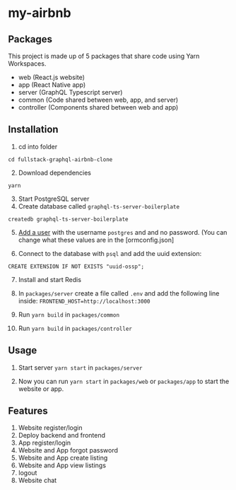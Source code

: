 # my-airbnb

## Packages

This project is made up of 5 packages that share code using Yarn Workspaces.

- web (React.js website)
- app (React Native app)
- server (GraphQL Typescript server)
- common (Code shared between web, app, and server)
- controller (Components shared between web and app)

## Installation

1. cd into folder

```
cd fullstack-graphql-airbnb-clone
```

2. Download dependencies

```
yarn
```

3. Start PostgreSQL server
4. Create database called `graphql-ts-server-boilerplate`

```
createdb graphql-ts-server-boilerplate
```

5. [Add a user](https://medium.com/coding-blocks/creating-user-database-and-adding-access-on-postgresql-8bfcd2f4a91e) with the username `postgres` and and no password. (You can change what these values are in the [ormconfig.json]

6. Connect to the database with `psql` and add the uuid extension:

```
CREATE EXTENSION IF NOT EXISTS "uuid-ossp";
``` 

7. Install and start Redis

8. In `packages/server` create a file called `.env` and add the following line inside: `FRONTEND_HOST=http://localhost:3000`

9. Run `yarn build` in `packages/common`

10. Run `yarn build` in `packages/controller`

## Usage

1. Start server `yarn start` in `packages/server`

2. Now you can run `yarn start` in `packages/web` or `packages/app` to start the website or app.

## Features

1. Website register/login
2. Deploy backend and frontend
3. App register/login
4. Website and App forgot password
5. Website and App create listing
6. Website and App view listings
7. logout
8. Website chat

